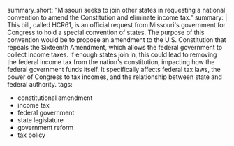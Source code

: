 summary_short: "Missouri seeks to join other states in requesting a national convention to amend the Constitution and eliminate income tax."
summary: |
  This bill, called HCR61, is an official request from Missouri's government for Congress to hold a special convention of states. The purpose of this convention would be to propose an amendment to the U.S. Constitution that repeals the Sixteenth Amendment, which allows the federal government to collect income taxes. If enough states join in, this could lead to removing the federal income tax from the nation's constitution, impacting how the federal government funds itself. It specifically affects federal tax laws, the power of Congress to tax incomes, and the relationship between state and federal authority.
tags:
  - constitutional amendment
  - income tax
  - federal government
  - state legislature
  - government reform
  - tax policy
